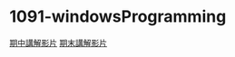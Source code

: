 # 1091-windowsProgramming

[期中講解影片](https://youtu.be/3JX8sF_NgK0)
[期末講解影片](https://youtu.be/M5OdrRj-WxQ)
